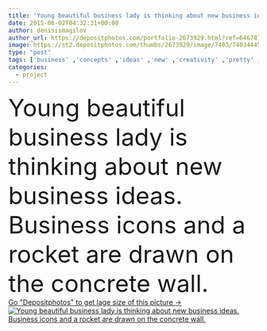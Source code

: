 ```yaml
---
title: 'Young beautiful business lady is thinking about new business ideas. Business icons and a rocket are drawn on the concrete wall.'
date: 2015-06-02T04:32:31+00:00
author: denisismagilov
author_url: https://depositphotos.com/portfolio-2673929.html?ref=64678756
image: https://st2.depositphotos.com/thumbs/2673929/image/7403/74034445/api_thumb_450.jpg?forcejpeg=true
type: "post"
tags: ['business' ,'concepts' ,'ideas' ,'new' ,'creativity' ,'pretty' ,'inspiration' ,'creative' ,'wall' ,'planning' ,'intelligence' ,'pensive' ,'project' ,'strategy' ,'original' ,'lady' ,'sketch' ,'thinking' ,'icons' ,'vision' ,'concrete' ,'innovation' ,'contemplation' ,'leadership' ,'standing' ,'successful' ,'management' ,'thoughtful' ,'businesswoman' ,'opportunity' ,'doodle' ,'career' ,'meditative' ,'rocket' ,'reverie' ,'ambition' ,'start up' ,'brainwave' ,'deliberating' ,'looking up' ]
categories: 
  - project
---
```

<div aling="center">
            <font size="60"> Young beautiful business lady is thinking about new business ideas. Business icons and a rocket are drawn on the concrete wall.</font>   
</div>
<div>
    <a href='https://st2.depositphotos.com/thumbs/2673929/image/7403/74034445/api_thumb_450.jpg?forcejpeg=true?ref=64678756' target=_blank > Go "Depositphotos" to get lage size of this picture ->
        <img href='https://st2.depositphotos.com/thumbs/2673929/image/7403/74034445/api_thumb_450.jpg?forcejpeg=true?ref=64678756' src='https://st2.depositphotos.com/2673929/7403/i/950/depositphotos_74034445-stock-photo-young-beautiful-business-lady-is.jpg?forcejpeg=true' alt='Young beautiful business lady is thinking about new business ideas. Business icons and a rocket are drawn on the concrete wall.' >
    </a>
</div>
